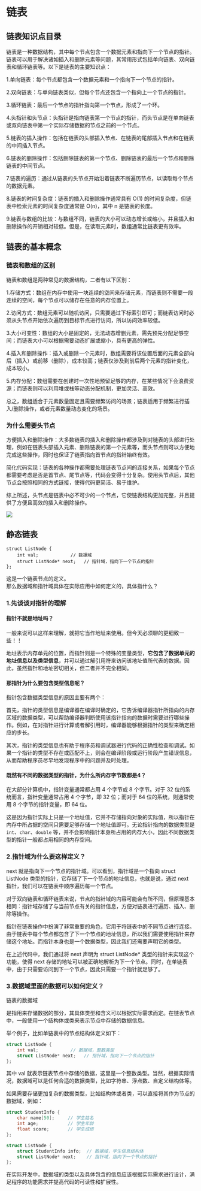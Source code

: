 # 链表

## 链表知识点目录
链表是一种数据结构，其中每个节点包含一个数据元素和指向下一个节点的指针。链表可以用于解决诸如插入和删除元素等问题，其常用形式包括单向链表、双向链表和循环链表等。以下是链表的主要知识点：

1.单向链表：每个节点都包含一个数据元素和一个指向下一个节点的指针。

2.双向链表：与单向链表类似，但每个节点还包含一个指向上一个节点的指针。

3.循环链表：最后一个节点的指针指向第一个节点，形成了一个环。

4.头指针和头节点：头指针是指向链表第一个节点的指针，而头节点是在单向链表或双向链表中第一个实际存储数据的节点之前的一个节点。

5.链表的插入操作：包括在链表的头部插入节点、在链表的尾部插入节点和在链表的中间插入节点。

6.链表的删除操作：包括删除链表的第一个节点、删除链表的最后一个节点和删除链表的中间节点。

7.链表的遍历：通过从链表的头节点开始沿着链表不断遍历节点，以读取每个节点的数据元素。

8.链表的时间复杂度：链表的插入和删除操作通常具有 O(1) 的时间复杂度，但链表中检索元素的时间复杂度通常是 O(n)，其中 n 是链表的长度。

9.链表与数组的比较：与数组不同，链表的大小可以动态增长或缩小，并且插入和删除操作的开销相对较低。但是，在读取元素时，数组通常比链表更有效率。  

## 链表的基本概念

### 链表和数组的区别
链表和数组是两种常见的数据结构，二者有以下区别：

1.存储方式：数组在内存中使用一块连续的空间来存储元素，而链表则不需要一段连续的空间，每个节点可以储存在任意的内存位置上。

2.访问方式：数组元素可以随机访问，只需要通过下标索引即可；而链表访问时必须从头节点开始依次遍历到目标节点进行访问，所以访问效率较低。

3.大小可变性：数组的大小是固定的，无法动态增删元素，需先预先分配足够空间；而链表大小可以根据需要动态扩展或缩小，具有更高的弹性。

4.插入和删除操作：插入或删除一个元素时，数组需要将该位置后面的元素全部向后（插入）或前移（删除），成本较高；链表仅涉及到前后两个元素的指针变化，成本较小。

5.内存分配：数组需要在创建时一次性地预留足够的内存，在某些情况下会浪费资源；而链表则可以利用堆或栈等动态分配机制，更加灵活、高效。

总之，数组适合于元素数量固定且需要频繁访问的场景；链表适用于频繁进行插入/删除操作，或者元素数量动态变化的场景。 

### 为什么需要头节点
方便插入和删除操作：大多数链表的插入和删除操作都涉及到对链表的头部进行处理，例如在链表头部插入元素、删除链表的第一个元素等，而头节点则可以方便地完成这些操作，同时也保证了链表指向首节点的指针始终有效。   

简化代码实现：链表的各种操作都需要处理链表节点间的连接关系，如果每个节点都需要考虑是否是首节点、尾节点等，代码会变得十分复杂。使用头节点后，其他节点会按照相同的方式链接，使得代码更简洁、易于维护。

综上所述，头节点是链表中必不可少的一个节点，它使链表结构更加完整，并且提供了方便且高效的插入和删除操作。  

![](/figures/lianbiao1_figures/tu1.png)  

## 静态链表

	struct ListNode {
	    int val;            // 数据域
	    struct ListNode* next;   // 指针域，指向下一个节点的指针
	};
这是一个链表节点的定义。  
那么数据域和指针域具体在实际应用中如何定义的，具体指什么？  



### 1.先谈谈对指针的理解

#### 指针不就是地址吗？

一般来说可以这样来理解，就把它当作地址来使用。但今天必须聊的更细致一些！！

地址表示内存单元的位置，而指针则是一个特殊的变量类型，**它包含了数据单元的地址信息以及类型信息**，并可以通过解引用符来访问该地址值所代表的数据。因此，虽然指针和地址密切相关，但二者并不完全相同。

#### 那指针为什么要包含类型信息呢？

指针包含数据类型信息的原因主要有两个：

首先，指针的类型信息是编译器在编译时确定的，它告诉编译器指针所指向的内存区域的数据类型，可以帮助编译器判断使用该指针指向的数据时需要进行哪些操作。例如，在对指针进行计算或者解引用时，编译器能够根据指针的类型来确定相应的步长。

其次，指针的类型信息也有助于程序员和调试器进行代码的正确性检查和调试。如果一个指针的类型不存在或匹配不上，则会在编译阶段或运行阶段产生错误信息，从而帮助程序员尽早地发现程序中的问题并及时处理。

#### 既然有不同的数据类型的指针，为什么所内存字节数都是4？

在大部分计算机中，指针变量通常都占用 4 个字节或 8 个字节。对于 32 位的系统而言，指针变量通常占用 4 个字节，即 32 位；而对于 64 位的系统，则通常使用 8 个字节的指针变量，即 64 位。

这是因为指针实际上只是一个地址值，它并不存储指向对象的实际值，所以指针在内存中所占据的空间只需要足够存储一个地址值即可。无论指针指向的数据类型是 `int`、`char`、`double` 等，并不会影响指针本身所占用的内存大小，因此不同数据类型的指针一般都占用相同的内存空间。



### 2.指针域为什么要这样定义？ 
next 就是指向下一个节点的指针域。可以看到，指针域是一个指向 struct ListNode 类型的指针，它存储了下一个节点的地址信息，也就是说，通过 next 指针，我们可以在链表中顺序遍历每一个节点。

对于双向链表和循环链表来说，节点的指针域的内容可能会有所不同，但原理基本相同：指针域存储了与当前节点有关的指针信息，方便对链表进行遍历、插入、删除等操作。  

指针在链表操作中扮演了非常重要的角色，它用于将链表中的不同节点进行连接。由于链表中每个节点都包含了下一个节点的地址信息，所以我们需要使用指针来存储这个地址。而指针本身也是一个数据类型，因此我们还需要声明它的类型。

在上述代码中，我们通过将 next 声明为 struct ListNode* 类型的指针来实现这个功能，使得 next 存储的地址可以被正确地解析为下一个节点。同时，在单链表中，由于只需要访问到下一个节点，因此只需要一个指针就足够了。

###  3.数据域里面的数据可以如何定义？  
链表的数据域



是指用来存储数据的部分，其具体类型和含义可以根据实际需求而定。在链表节点中，一般使用一个结构体或类来表示节点中存储的数据信息。

举个例子，比如单链表中的节点结构体定义如下：
	
```c
struct ListNode {
    int val;            // 数据域，整数类型
    struct ListNode* next;   // 指针域，指向下一个节点的指针
};
```
其中 val 就表示链表节点中存储的数据，这里是一个整数类型。当然，根据实际情况，数据域可以是任何合适的数据类型，比如字符串、浮点数、自定义结构体等。

如果需要存储更加复杂的数据类型，比如结构体或者类，可以直接将其作为节点的数据域，例如：
	
```c
struct StudentInfo {
    char name[50];     // 学生姓名
    int age;           // 学生年龄
    float score;       // 学生成绩
};

struct ListNode {
    struct StudentInfo info;  // 数据域，学生信息结构体
    struct ListNode* next;    // 指针域，指向下一个节点的指针
};
```
在实际开发中，数据域的类型以及具体包含的信息应该根据实际需求进行设计，满足程序的功能需求并提高代码的可读性和扩展性。  




